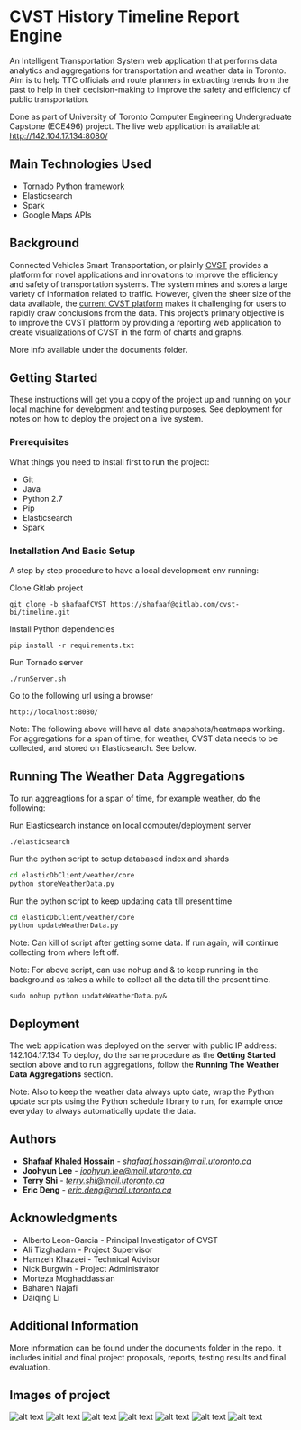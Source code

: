 # CVST History Timeline Report Engine

An Intelligent Transportation System web application that performs data analytics and aggregations for transportation and weather data in Toronto. Aim is to help TTC officials and route planners in extracting trends from the past to help in their decision-making to improve the safety and efficiency of public transportation.

Done as part of University of Toronto Computer Engineering Undergraduate Capstone (ECE496) project.
The live web application is available at: http://142.104.17.134:8080/

## Main Technologies Used

* Tornado Python framework
* Elasticsearch
* Spark
* Google Maps APIs

## Background

Connected Vehicles Smart Transportation, or plainly [CVST](http://cvst.ca/) provides a platform for novel applications
and innovations to improve the efficiency and safety of transportation systems. The system
mines and stores a large variety of information related to traffic. However, given the sheer size of
the data available, the [current CVST platform](http://portal.cvst.ca/) makes it challenging for users to rapidly draw
conclusions from the data. This project’s primary objective is to improve the CVST platform by
providing a reporting web application to create visualizations of CVST in the form of charts and
graphs.

More info available under the documents folder.

## Getting Started

These instructions will get you a copy of the project up and running on your local machine for development and testing purposes. See deployment for notes on how to deploy the project on a live system.

### Prerequisites

What things you need to install first to run the project:
* Git
* Java
* Python 2.7
* Pip
* Elasticsearch
* Spark

### Installation And Basic Setup

A step by step procedure to have a local development env running:

Clone Gitlab project
```
git clone -b shafaafCVST https://shafaaf@gitlab.com/cvst-bi/timeline.git
```

Install Python dependencies
```
pip install -r requirements.txt
```


Run Tornado server
```
./runServer.sh
```

Go to the following url using a browser
```
http://localhost:8080/
```

Note: The following above will have all data snapshots/heatmaps working. For aggregations for a span of time, for weather, CVST data needs to be collected, and stored on Elasticsearch. See below.


## Running The Weather Data Aggregations

To run aggreagtions for a span of time, for example weather, do the following:

Run Elasticsearch instance on local computer/deployment server
```
./elasticsearch
```

Run the python script to setup databased index and shards
```bash
cd elasticDbClient/weather/core
python storeWeatherData.py
```

Run the python script to keep updating data till present time
```bash
cd elasticDbClient/weather/core
python updateWeatherData.py
```
Note: Can kill of script after getting some data. If run again, will continue collecting from where left off.

Note: For above script, can use nohup and & to keep running in the background as takes a while to collect all the data till the present time.
```
sudo nohup python updateWeatherData.py&
```

## Deployment

The web application was deployed on the server with public IP address: 142.104.17.134
To deploy, do the same procedure as the **Getting Started** section above and to run aggregations, follow the **Running The Weather Data Aggregations** section.

Note: Also to keep the weather data always upto date, wrap the Python update scripts using the Python schedule library to run, for example once everyday to always automatically update the data.

## Authors

* **Shafaaf Khaled Hossain** - *shafaaf.hossain@mail.utoronto.ca*
* **Joohyun Lee** -  *joohyun.lee@mail.utoronto.ca*
* **Terry Shi** -  *terry.shi@mail.utoronto.ca*
* **Eric Deng** - *eric.deng@mail.utoronto.ca*


## Acknowledgments

* Alberto Leon-Garcia - Principal Investigator of CVST
* Ali Tizghadam - Project Supervisor
* Hamzeh Khazaei - Technical Advisor
* Nick Burgwin - Project Administrator
* Morteza Moghaddassian
* Bahareh Najafi
* Daiqing Li

## Additional Information

More information can be found under the documents folder in the repo. It includes initial and final project proposals, reports, testing results and final evaluation.

## Images of project
![alt text](https://cloud.githubusercontent.com/assets/7485184/25778892/71c70dd8-32d9-11e7-8112-770cbdb7e3e2.png)
![alt text](https://cloud.githubusercontent.com/assets/7485184/25778894/71c9f034-32d9-11e7-9767-7c2d414122ad.png)
![alt text](https://cloud.githubusercontent.com/assets/7485184/25778897/71da79b8-32d9-11e7-8805-d69425d26896.png)
![alt text](https://cloud.githubusercontent.com/assets/7485184/25778901/71dd55fc-32d9-11e7-9cb9-99319b43174a.png)
![alt text](https://cloud.githubusercontent.com/assets/7485184/25778900/71dcd0aa-32d9-11e7-8965-c6851e73d2cc.png)
![alt text](https://cloud.githubusercontent.com/assets/7485184/25778899/71dcbb24-32d9-11e7-9be5-9c4245d9e788.png)
![alt text](https://cloud.githubusercontent.com/assets/7485184/25778964/c7c2f782-32da-11e7-98ae-78539ca25081.png)

